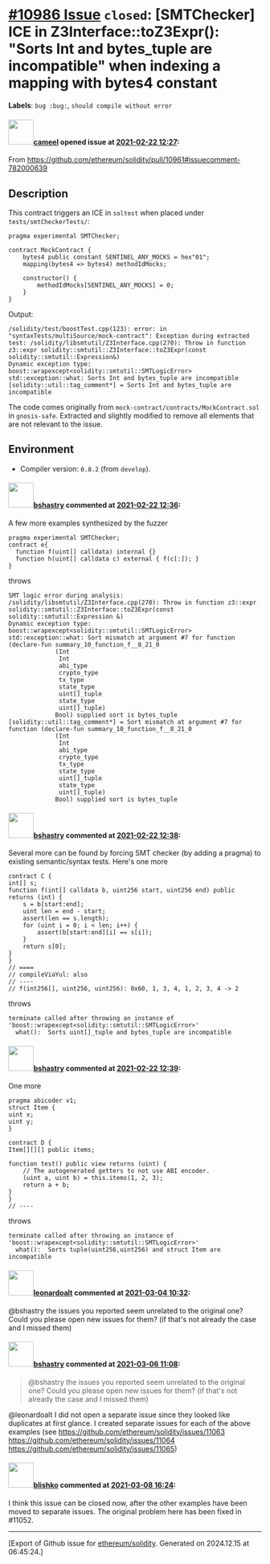 # [\#10986 Issue](https://github.com/ethereum/solidity/issues/10986) `closed`: [SMTChecker] ICE in Z3Interface::toZ3Expr(): "Sorts Int and bytes_tuple are incompatible" when indexing a mapping with bytes4 constant
**Labels**: `bug :bug:`, `should compile without error`


#### <img src="https://avatars.githubusercontent.com/u/137030?v=4" width="50">[cameel](https://github.com/cameel) opened issue at [2021-02-22 12:27](https://github.com/ethereum/solidity/issues/10986):

From https://github.com/ethereum/solidity/pull/10961#issuecomment-782000639

## Description
This contract triggers an ICE in `soltest` when placed under `tests/smtCheckerTests/`:

```solidity
pragma experimental SMTChecker;

contract MockContract {
	bytes4 public constant SENTINEL_ANY_MOCKS = hex"01";
	mapping(bytes4 => bytes4) methodIdMocks;

	constructor() {
		methodIdMocks[SENTINEL_ANY_MOCKS] = 0;
	}
}
```

Output:
```
/solidity/test/boostTest.cpp(123): error: in "syntaxTests/multiSource/mock-contract": Exception during extracted test: /solidity/libsmtutil/Z3Interface.cpp(270): Throw in function z3::expr solidity::smtutil::Z3Interface::toZ3Expr(const solidity::smtutil::Expression&)
Dynamic exception type: boost::wrapexcept<solidity::smtutil::SMTLogicError>
std::exception::what: Sorts Int and bytes_tuple are incompatible
[solidity::util::tag_comment*] = Sorts Int and bytes_tuple are incompatible
```

The code comes originally from `mock-contract/contracts/MockContract.sol` in `gnosis-safe`. Extracted and slightly modified to remove all elements that are not relevant to the issue.

## Environment

- Compiler version: `0.8.2` (from `develop`).

#### <img src="https://avatars.githubusercontent.com/u/2388185?v=4" width="50">[bshastry](https://github.com/bshastry) commented at [2021-02-22 12:36](https://github.com/ethereum/solidity/issues/10986#issuecomment-783343351):

A few more examples synthesized by the fuzzer

```
pragma experimental SMTChecker;
contract e{
  function f(uint[] calldata) internal {}
  function h(uint[] calldata c) external { f(c[:]); }
}
```

throws

```
SMT logic error during analysis:
/solidity/libsmtutil/Z3Interface.cpp(270): Throw in function z3::expr solidity::smtutil::Z3Interface::toZ3Expr(const solidity::smtutil::Expression &)
Dynamic exception type: boost::wrapexcept<solidity::smtutil::SMTLogicError>
std::exception::what: Sort mismatch at argument #7 for function (declare-fun summary_10_function_f__8_21_0
             (Int
              Int
              abi_type
              crypto_type
              tx_type
              state_type
              uint[]_tuple
              state_type
              uint[]_tuple)
             Bool) supplied sort is bytes_tuple
[solidity::util::tag_comment*] = Sort mismatch at argument #7 for function (declare-fun summary_10_function_f__8_21_0
             (Int
              Int
              abi_type
              crypto_type
              tx_type
              state_type
              uint[]_tuple
              state_type
              uint[]_tuple)
             Bool) supplied sort is bytes_tuple
```

#### <img src="https://avatars.githubusercontent.com/u/2388185?v=4" width="50">[bshastry](https://github.com/bshastry) commented at [2021-02-22 12:38](https://github.com/ethereum/solidity/issues/10986#issuecomment-783344664):

Several more can be found by forcing SMT checker (by adding a pragma) to existing semantic/syntax tests. Here's one more

```
contract C {
int[] s;
function f(int[] calldata b, uint256 start, uint256 end) public returns (int) {
    s = b[start:end];
    uint len = end - start;
    assert(len == s.length);
    for (uint i = 0; i < len; i++) {
        assert(b[start:end][i] == s[i]);
    }
    return s[0];
}
}
// ====
// compileViaYul: also
// ----
// f(int256[], uint256, uint256): 0x60, 1, 3, 4, 1, 2, 3, 4 -> 2
```

throws

```
terminate called after throwing an instance of 'boost::wrapexcept<solidity::smtutil::SMTLogicError>'
  what():  Sorts uint[]_tuple and bytes_tuple are incompatible
```

#### <img src="https://avatars.githubusercontent.com/u/2388185?v=4" width="50">[bshastry](https://github.com/bshastry) commented at [2021-02-22 12:39](https://github.com/ethereum/solidity/issues/10986#issuecomment-783345346):

One more

```
pragma abicoder v1;
struct Item {
uint x;
uint y;
}

contract D {
Item[][][] public items;

function test() public view returns (uint) {
    // The autogenerated getters to not use ABI encoder.
    (uint a, uint b) = this.items(1, 2, 3);
    return a + b;
}
}
// ----
```

throws

```
terminate called after throwing an instance of 'boost::wrapexcept<solidity::smtutil::SMTLogicError>'
  what():  Sorts tuple(uint256,uint256) and struct Item are incompatible
```

#### <img src="https://avatars.githubusercontent.com/u/504195?u=ce2facd14af9fd474ebff49f0d44891f56f7500f&v=4" width="50">[leonardoalt](https://github.com/leonardoalt) commented at [2021-03-04 10:32](https://github.com/ethereum/solidity/issues/10986#issuecomment-790511929):

@bshastry the issues you reported seem unrelated to the original one? Could you please open new issues for them? (if that's not already the case and I missed them)

#### <img src="https://avatars.githubusercontent.com/u/2388185?v=4" width="50">[bshastry](https://github.com/bshastry) commented at [2021-03-06 11:08](https://github.com/ethereum/solidity/issues/10986#issuecomment-791913993):

> @bshastry the issues you reported seem unrelated to the original one? Could you please open new issues for them? (if that's not already the case and I missed them)

@leonardoalt I did not open a separate issue since they looked like duplicates at first glance. I created separate issues for each of the above examples (see https://github.com/ethereum/solidity/issues/11063 https://github.com/ethereum/solidity/issues/11064 https://github.com/ethereum/solidity/issues/11065)

#### <img src="https://avatars.githubusercontent.com/u/16404346?v=4" width="50">[blishko](https://github.com/blishko) commented at [2021-03-08 16:24](https://github.com/ethereum/solidity/issues/10986#issuecomment-792874922):

I think this issue can be closed now, after the other examples have been moved to separate issues.
The original problem here has been fixed in #11052.


-------------------------------------------------------------------------------



[Export of Github issue for [ethereum/solidity](https://github.com/ethereum/solidity). Generated on 2024.12.15 at 06:45:24.]
